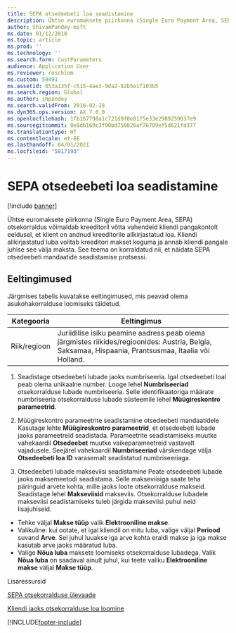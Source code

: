 ```yaml
---
title: SEPA otsedeebeti loa seadistamine
description: Ühtse euromaksete piirkonna (Single Euro Payment Area, SEPA) otsekorraldus võimaldab kreeditoril võtta vahendeid kliendi pangakontolt eeldusel, et klient on andnud kreeditorile allkirjastatud loa.
author: ShivamPandey-msft
ms.date: 01/12/2018
ms.topic: article
ms.prod: ''
ms.technology: ''
ms.search.form: CustParameters
audience: Application User
ms.reviewer: roschlom
ms.custom: 59491
ms.assetid: 653a135f-c515-4ae3-9da2-82b5e1f103b5
ms.search.region: Global
ms.author: shpandey
ms.search.validFrom: 2016-02-28
ms.dyn365.ops.version: AX 7.0.0
ms.openlocfilehash: 1fb167798a1c721d9f0e81f5e33e2989259037e9
ms.sourcegitcommit: 0e8db169c3f90bd750826af76709ef5d621fd377
ms.translationtype: HT
ms.contentlocale: et-EE
ms.lasthandoff: 04/01/2021
ms.locfileid: "5817193"
---
```

# <a name="set-up-sepa-direct-debit-mandate"></a>SEPA otsedeebeti loa seadistamine

[!include [banner](../includes/banner.md)]

Ühtse euromaksete piirkonna (Single Euro Payment Area, SEPA) otsekorraldus võimaldab kreeditoril võtta vahendeid kliendi pangakontolt eeldusel, et klient on andnud kreeditorile allkirjastatud loa. Kliendi allkirjastatud luba volitab kreeditori makset koguma ja annab kliendi pangale juhise see välja maksta. See teema on korraldatud nii, et näidata SEPA otsedeebeti mandaatide seadistamise protsessi.

## <a name="prerequisites"></a>Eeltingimused
Järgmises tabelis kuvatakse eeltingimused, mis peavad olema asukohakorralduse loomiseks täidetud.

| Kategooria       | Eeltingimus                                                                                                                                              |
|----------------|-----------------------------------------------------------------------------------------------------------------------------------------------------------|
| Riik/regioon | Juriidilise isiku peamine aadress peab olema järgmistes riikides/regioonides: Austria, Belgia, Saksamaa, Hispaania, Prantsusmaa, Itaalia või Holland. |

1. Seadistage otsedeebeti lubade jaoks numbriseeria. Igal otsedeebeti loal peab olema unikaalne number. Looge lehel **Numbriseeriad** otsekorralduse lubade numbriseeria. Selle identifikaatoriga määrate numbriseeria otsekorralduse lubade süsteemile lehel **Müügireskontro parameetrid**.

2. Müügireskontro parameetrite seadistamine otsedeebeti mandaatidele Kasutage lehte **Müügireskontro parameetrid**, et otsedeebeti lubade jaoks parameetreid seadistada. Parameetrite seadistamiseks muutke vahekaardil **Otsedeebet** muutke vaikeparameetreid vastavalt vajadusele. Seejärel vahekaardil **Numbriseeriad** värskendage välja **Otsedeebeti loa ID** varasemalt seadistatud numbriseeriaga.

3. Otsedeebeti lubade makseviisi seadistamine Peate otsedeebeti lubade jaoks maksemeetodi seadistama. Selle makseviisiga saate teha päringuid arvete kohta, mille jaoks loote otsekorralduse makseid. Seadistage lehel **Makseviisid** makseviis. Otsekorralduse lubadele makseviisi seadistamiseks tuleb järgida makseviisi puhul neid lisajuhiseid.

-   Tehke väljal **Makse tüüp** valik **Elektrooniline makse**.
-   Valikuline: kui ootate, et igal kliendil on mitu luba, valige väljal **Periood** suvand **Arve**. Sel juhul luuakse iga arve kohta eraldi makse ja iga makse kasutab arve jaoks määratud luba.
-   Valige **Nõua luba** maksete loomiseks otsekorralduse lubadega. Valik **Nõua luba** on saadaval ainult juhul, kui teete valiku **Elektrooniline makse** väljal **Makse tüüp**.

Lisaressursid

[SEPA otsekorralduse ülevaade](sepa-direct-debit-overview.md) 

[Kliendi jaoks otsekorralduse loa loomine](tasks/create-direct-debit-mandate-customer.md) 



[!INCLUDE[footer-include](../../includes/footer-banner.md)]